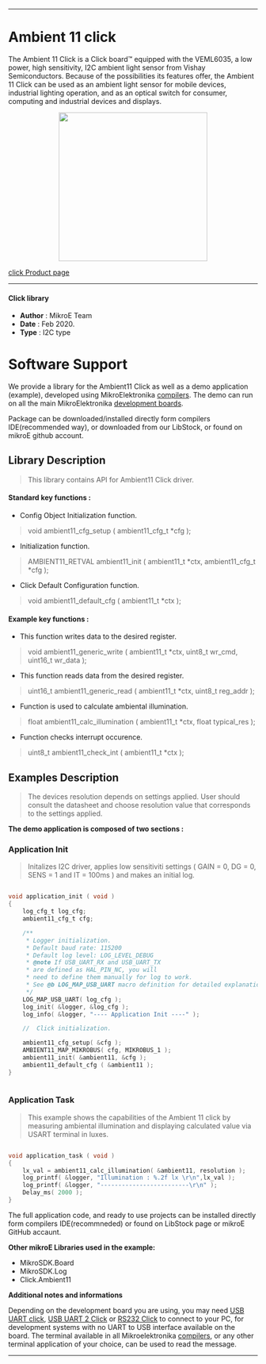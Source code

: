  
---
# Ambient 11 click

 The Ambient 11 Click is a Click board™ equipped with the VEML6035,
 a low power, high sensitivity, I2C ambient light sensor from Vishay Semiconductors.
 Because of the possibilities its features offer,
 the Ambient 11 Click can be used as an ambient light sensor for mobile devices,
 industrial lighting operation, and as an optical switch for consumer,
 computing and industrial devices and displays.

<p align="center">
  <img src="https://download.mikroe.com/images/click_for_ide/ambient11_click.png" height=300px>
</p>

[click Product page](https://www.mikroe.com/ambient-11-click)

---


#### Click library 

- **Author**        : MikroE Team
- **Date**          : Feb 2020.
- **Type**          : I2C type


# Software Support

We provide a library for the Ambient11 Click 
as well as a demo application (example), developed using MikroElektronika 
[compilers](https://shop.mikroe.com/compilers). 
The demo can run on all the main MikroElektronika [development boards](https://shop.mikroe.com/development-boards).

Package can be downloaded/installed directly form compilers IDE(recommended way), or downloaded from our LibStock, or found on mikroE github account. 

## Library Description

> This library contains API for Ambient11 Click driver.

#### Standard key functions :

- Config Object Initialization function.
> void ambient11_cfg_setup ( ambient11_cfg_t *cfg ); 
 
- Initialization function.
> AMBIENT11_RETVAL ambient11_init ( ambient11_t *ctx, ambient11_cfg_t *cfg );

- Click Default Configuration function.
> void ambient11_default_cfg ( ambient11_t *ctx );


#### Example key functions :

- This function writes data to the desired register.
> void ambient11_generic_write ( ambient11_t *ctx, uint8_t wr_cmd, uint16_t wr_data );
 
- This function reads data from the desired register.
> uint16_t ambient11_generic_read ( ambient11_t *ctx, uint8_t reg_addr );

- Function is used to calculate ambiental illumination.
> float ambient11_calc_illumination ( ambient11_t *ctx, float typical_res );

- Function checks interrupt occurence.
> uint8_t ambient11_check_int ( ambient11_t *ctx );

## Examples Description


> The devices resolution depends on settings applied.
>  User should consult the datasheet and choose resolution value 
>   that corresponds to the settings applied.


**The demo application is composed of two sections :**

### Application Init 


> Initalizes I2C driver, applies low sensitiviti settings
>( GAIN = 0, DG = 0, SENS = 1 and IT = 100ms ) and makes an initial log.
 

```c

void application_init ( void )
{
    log_cfg_t log_cfg;
    ambient11_cfg_t cfg;

    /** 
     * Logger initialization.
     * Default baud rate: 115200
     * Default log level: LOG_LEVEL_DEBUG
     * @note If USB_UART_RX and USB_UART_TX 
     * are defined as HAL_PIN_NC, you will 
     * need to define them manually for log to work. 
     * See @b LOG_MAP_USB_UART macro definition for detailed explanation.
     */
    LOG_MAP_USB_UART( log_cfg );
    log_init( &logger, &log_cfg );
    log_info( &logger, "---- Application Init ----" );

    //  Click initialization.

    ambient11_cfg_setup( &cfg );
    AMBIENT11_MAP_MIKROBUS( cfg, MIKROBUS_1 );
    ambient11_init( &ambient11, &cfg );
    ambient11_default_cfg ( &ambient11 );
}
  
```

### Application Task


> This example shows the capabilities of the Ambient 11 click by measuring
>  ambiental illumination and displaying calculated value via USART terminal in luxes.
 

```c

void application_task ( void )
{
    lx_val = ambient11_calc_illumination( &ambient11, resolution );
    log_printf( &logger, "Illumination : %.2f lx \r\n",lx_val );
    log_printf( &logger, "-------------------------\r\n" );
    Delay_ms( 2000 );
}

```

The full application code, and ready to use projects can be  installed directly form compilers IDE(recommneded) or found on LibStock page or mikroE GitHub accaunt.

**Other mikroE Libraries used in the example:** 

- MikroSDK.Board
- MikroSDK.Log
- Click.Ambient11

**Additional notes and informations**

Depending on the development board you are using, you may need 
[USB UART click](https://shop.mikroe.com/usb-uart-click), 
[USB UART 2 Click](https://shop.mikroe.com/usb-uart-2-click) or 
[RS232 Click](https://shop.mikroe.com/rs232-click) to connect to your PC, for 
development systems with no UART to USB interface available on the board. The 
terminal available in all Mikroelektronika 
[compilers](https://shop.mikroe.com/compilers), or any other terminal application 
of your choice, can be used to read the message.



---
